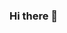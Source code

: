 ### Hi there 👋

<!--
**w45z/w45z** is a ✨ _special_ ✨ repository because its `README.md` (this file) appears on your GitHub profile.

[![Typing SVG](https://readme-typing-svg.demolab.com/?lines w45z+is+cool=First+line+of+text;Second+line+of+text)](https://git.io/typing-svg)
